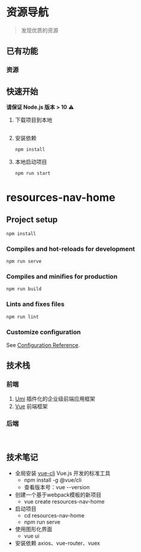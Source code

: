 # 资源导航

> 发现优质的资源


## 已有功能

### 资源



## 快速开始

**请保证 Node.js 版本 > 10** ⚠️

1. 下载项目到本地

   ```bash
   
   ```

2. 安装依赖

   ```bash
   npm install
   ```

3. 本地启动项目

   ```bash
   npm run start
   ```
# resources-nav-home

## Project setup
```
npm install
```

### Compiles and hot-reloads for development
```
npm run serve
```

### Compiles and minifies for production
```
npm run build
```

### Lints and fixes files
```
npm run lint
```

### Customize configuration
See [Configuration Reference](https://cli.vuejs.org/config/).

## 技术栈

### 前端

1. [Umi](https://umijs.org/zh-CN) 插件化的企业级前端应用框架
2. [Vue](https://cn.vuejs.org/) 前端框架



### 后端


<br/>

## 技术笔记
* 全局安装 [vue-cli](https://cli.vuejs.org/zh/) Vue.js 开发的标准工具
  * npm install -g @vue/cli
  * 查看版本号：vue --version
* 创建一个基于webpack模板的新项目
  * vue create resources-nav-home
* 启动项目
  * cd resources-nav-home
  * npm run serve
* 使用图形化界面
  * vue ui
* 安装依赖 axios、vue-router、vuex